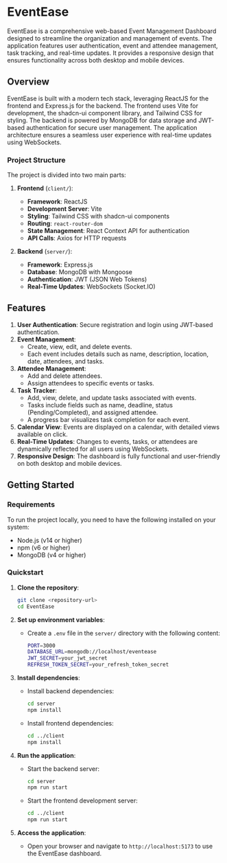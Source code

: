 # EventEase

EventEase is a comprehensive web-based Event Management Dashboard designed to streamline the organization and management of events. The application features user authentication, event and attendee management, task tracking, and real-time updates. It provides a responsive design that ensures functionality across both desktop and mobile devices.

## Overview

EventEase is built with a modern tech stack, leveraging ReactJS for the frontend and Express.js for the backend. The frontend uses Vite for development, the shadcn-ui component library, and Tailwind CSS for styling. The backend is powered by MongoDB for data storage and JWT-based authentication for secure user management. The application architecture ensures a seamless user experience with real-time updates using WebSockets.

### Project Structure

The project is divided into two main parts:

1. **Frontend** (`client/`):
    - **Framework**: ReactJS
    - **Development Server**: Vite
    - **Styling**: Tailwind CSS with shadcn-ui components
    - **Routing**: `react-router-dom`
    - **State Management**: React Context API for authentication
    - **API Calls**: Axios for HTTP requests

2. **Backend** (`server/`):
    - **Framework**: Express.js
    - **Database**: MongoDB with Mongoose
    - **Authentication**: JWT (JSON Web Tokens)
    - **Real-Time Updates**: WebSockets (Socket.IO)

## Features

1. **User Authentication**: Secure registration and login using JWT-based authentication.
2. **Event Management**:
    - Create, view, edit, and delete events.
    - Each event includes details such as name, description, location, date, attendees, and tasks.
3. **Attendee Management**:
    - Add and delete attendees.
    - Assign attendees to specific events or tasks.
4. **Task Tracker**:
    - Add, view, delete, and update tasks associated with events.
    - Tasks include fields such as name, deadline, status (Pending/Completed), and assigned attendee.
    - A progress bar visualizes task completion for each event.
5. **Calendar View**: Events are displayed on a calendar, with detailed views available on click.
6. **Real-Time Updates**: Changes to events, tasks, or attendees are dynamically reflected for all users using WebSockets.
7. **Responsive Design**: The dashboard is fully functional and user-friendly on both desktop and mobile devices.

## Getting Started

### Requirements

To run the project locally, you need to have the following installed on your system:

- Node.js (v14 or higher)
- npm (v6 or higher)
- MongoDB (v4 or higher)

### Quickstart

1. **Clone the repository**:
    ```sh
    git clone <repository-url>
    cd EventEase
    ```

2. **Set up environment variables**:
    - Create a `.env` file in the `server/` directory with the following content:
      ```sh
      PORT=3000
      DATABASE_URL=mongodb://localhost/eventease
      JWT_SECRET=your_jwt_secret
      REFRESH_TOKEN_SECRET=your_refresh_token_secret
      ```

3. **Install dependencies**:
    - Install backend dependencies:
      ```sh
      cd server
      npm install
      ```
    - Install frontend dependencies:
      ```sh
      cd ../client
      npm install
      ```

4. **Run the application**:
    - Start the backend server:
      ```sh
      cd server
      npm run start
      ```
    - Start the frontend development server:
      ```sh
      cd ../client
      npm run start
      ```

5. **Access the application**:
    - Open your browser and navigate to `http://localhost:5173` to use the EventEase dashboard.

